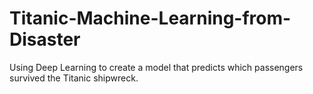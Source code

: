 # Titanic-Machine-Learning-from-Disaster
Using Deep Learning to create a model that predicts which passengers survived the Titanic shipwreck.
